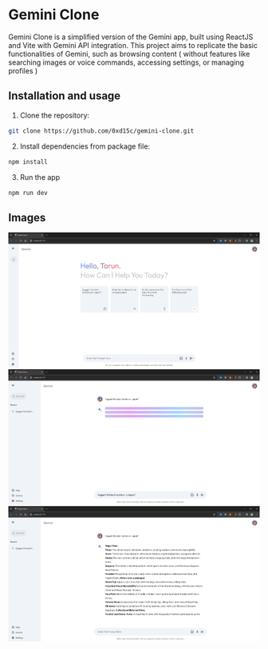 # Gemini Clone

Gemini Clone is a simplified version of the Gemini app, built using ReactJS and Vite with Gemini API integration. This project aims to replicate the basic functionalities of Gemini, such as browsing content ( without features like searching images or voice commands, accessing settings, or managing profiles )

## Installation and usage

1. Clone the repository:
```bash
git clone https://github.com/0xd15c/gemini-clone.git
```
2. Install dependencies from package file:
```bash
npm install
```
3. Run the app
```bash
npm run dev
```

## Images

![Gemini Clone Preview](./images/gemini1.png)
![Gemini Clone Preview](./images/gemini2.png)
![Gemini Clone Preview](./images/gemini3.png)

